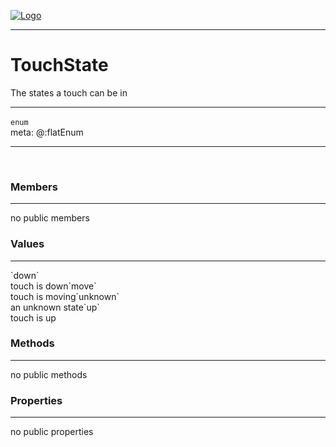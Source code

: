 
[![Logo](../../../images/logo.png)](../../../api/index.html)

---



<h1>TouchState</h1>

The states a touch can be in

---

`enum`
<span class="meta">
<br/>meta: @:flatEnum
</span>


---

&nbsp;
&nbsp;

<h3>Members</h3> <hr/>no public members<h3>Values</h3> <hr/><span class="member signature apipage">`down`<br/> </span>
        <span class="small_desc_flat">touch is down</span><span class="member signature apipage">`move`<br/> </span>
        <span class="small_desc_flat">touch is moving</span><span class="member signature apipage">`unknown`<br/> </span>
        <span class="small_desc_flat">an unknown state</span><span class="member signature apipage">`up`<br/> </span>
        <span class="small_desc_flat">touch is up</span>

<h3>Methods</h3> <hr/>no public methods

<h3>Properties</h3> <hr/>no public properties

&nbsp;
&nbsp;
&nbsp;